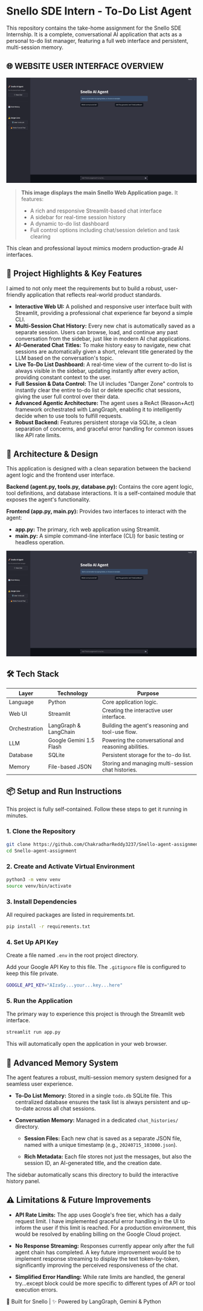 # Snello SDE Intern - To-Do List Agent

This repository contains the take-home assignment for the Snello SDE Internship. It is a complete, conversational AI application that acts as a personal to-do list manager, featuring a full web interface and persistent, multi-session memory.


## 🌐 WEBSITE USER INTERFACE OVERVIEW

![alt text](Website_screen.png)

> **This image displays the main Snello Web Application page.** It features:
>
> - A rich and responsive Streamlit-based chat interface
> - A sidebar for real-time session history
> - A dynamic to-do list dashboard
> - Full control options including chat/session deletion and task clearing

This clean and professional layout mimics modern production-grade AI interfaces.


## 🚀 Project Highlights & Key Features

I aimed to not only meet the requirements but to build a robust, user-friendly application that reflects real-world product standards.

- **Interactive Web UI:** A polished and responsive user interface built with Streamlit, providing a professional chat experience far beyond a simple CLI.
- **Multi-Session Chat History:** Every new chat is automatically saved as a separate session. Users can browse, load, and continue any past conversation from the sidebar, just like in modern AI chat applications.
- **AI-Generated Chat Titles:** To make history easy to navigate, new chat sessions are automatically given a short, relevant title generated by the LLM based on the conversation's topic.
- **Live To-Do List Dashboard:** A real-time view of the current to-do list is always visible in the sidebar, updating instantly after every action, providing constant context to the user.
- **Full Session & Data Control:** The UI includes "Danger Zone" controls to instantly clear the entire to-do list or delete specific chat sessions, giving the user full control over their data.
- **Advanced Agentic Architecture:** The agent uses a ReAct (Reason+Act) framework orchestrated with LangGraph, enabling it to intelligently decide when to use tools to fulfill requests.
- **Robust Backend:** Features persistent storage via SQLite, a clean separation of concerns, and graceful error handling for common issues like API rate limits.

## 🧠 Architecture & Design

This application is designed with a clean separation between the backend agent logic and the frontend user interface.

**Backend (agent.py, tools.py, database.py):** Contains the core agent logic, tool definitions, and database interactions. It is a self-contained module that exposes the agent's functionality.

**Frontend (app.py, main.py):** Provides two interfaces to interact with the agent:

- **app.py:** The primary, rich web application using Streamlit.
- **main.py:** A simple command-line interface (CLI) for basic testing or headless operation.

![alt text](Website_screen.png)

## 🛠 Tech Stack

| Layer         | Technology           | Purpose                                      |
|---------------|----------------------|----------------------------------------------|
| Language      | Python               | Core application logic.                      |
| Web UI        | Streamlit            | Creating the interactive user interface.     |
| Orchestration | LangGraph & LangChain| Building the agent's reasoning and tool-use flow. |
| LLM           | Google Gemini 1.5 Flash | Powering the conversational and reasoning abilities. |
| Database      | SQLite               | Persistent storage for the to-do list.       |
| Memory        | File-based JSON      | Storing and managing multi-session chat histories. |

## 📦 Setup and Run Instructions

This project is fully self-contained. Follow these steps to get it running in minutes.

### 1. Clone the Repository
```bash
git clone https://github.com/ChakradharReddy3237/Snello-agent-assignment.git
cd Snello-agent-assignment
```

### 2. Create and Activate Virtual Environment
```bash
python3 -m venv venv
source venv/bin/activate
```

### 3. Install Dependencies
All required packages are listed in requirements.txt.
```bash
pip install -r requirements.txt
```

### 4. Set Up API Key
Create a file named `.env` in the root project directory.

Add your Google API Key to this file. The `.gitignore` file is configured to keep this file private.
```bash
GOOGLE_API_KEY="AIzaSy...your...key...here"
```

### 5. Run the Application
The primary way to experience this project is through the Streamlit web interface.
```bash
streamlit run app.py
```
This will automatically open the application in your web browser.

## 🧠 Advanced Memory System

The agent features a robust, multi-session memory system designed for a seamless user experience.

- **To-Do List Memory:** Stored in a single `todo.db` SQLite file. This centralized database ensures the task list is always persistent and up-to-date across all chat sessions.

- **Conversation Memory:** Managed in a dedicated `chat_histories/` directory.

  - **Session Files:** Each new chat is saved as a separate JSON file, named with a unique timestamp (e.g., `20240715_103000.json`).
  
  - **Rich Metadata:** Each file stores not just the messages, but also the session ID, an AI-generated title, and the creation date.

The sidebar automatically scans this directory to build the interactive history panel.

## ⚠️ Limitations & Future Improvements

- **API Rate Limits:** The app uses Google's free tier, which has a daily request limit. I have implemented graceful error handling in the UI to inform the user if this limit is reached. For a production environment, this would be resolved by enabling billing on the Google Cloud project.

- **No Response Streaming:** Responses currently appear only after the full agent chain has completed. A key future improvement would be to implement response streaming to display the text token-by-token, significantly improving the perceived responsiveness of the chat.

- **Simplified Error Handling:** While rate limits are handled, the general try...except block could be more specific to different types of API or tool execution errors.

🧠 Built for Snello | ✨ Powered by LangGraph, Gemini & Python
